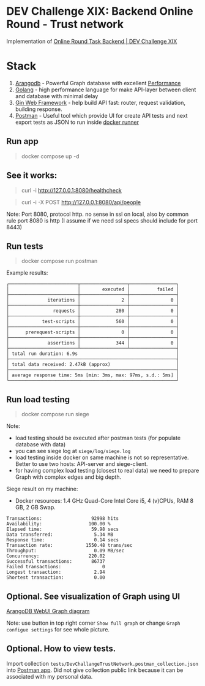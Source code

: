 # DEV Challenge XIX: Backend Online Round - Trust network

Implementation of [Online Round Task Backend | DEV Challenge XIX](https://docs.google.com/document/d/1fJcMrI3MQEze8QWbnL3ltiIR9_W1ShdL7KoFXUFNjpE/)


# Stack
1. [Arangodb](https://www.arangodb.com/) - Powerful Graph database with excellent [Performance](https://www.arangodb.com/2018/02/nosql-performance-benchmark-2018-mongodb-postgresql-orientdb-neo4j-arangodb/)
2. [Golang](https://go.dev/) - high performance language for make API-layer between client and database with minimal delay
3. [Gin Web Framework](https://github.com/gin-gonic/gin) - help build API fast: router, request validation, building response.
3. [Postman](https://www.postman.com/) - Useful tool which provide UI for create API tests and next export tests as JSON to run inside [docker runner](https://hub.docker.com/r/postman/newman/)

## Run app
> docker compose up -d

## See it works:
> curl -i http://127.0.0.1:8080/healthcheck

> curl -i -X POST http://127.0.0.1:8080/api/people

Note: Port 8080, protocol http. 
no sense in ssl on local, also by common rule port 8080 is http (I assume if we need ssl specs should include for port 8443)

## Run tests
> docker compose run postman

Example results:
```
┌─────────────────────────┬─────────────────┬─────────────────┐
│                         │        executed │          failed │
├─────────────────────────┼─────────────────┼─────────────────┤
│              iterations │               2 │               0 │
├─────────────────────────┼─────────────────┼─────────────────┤
│                requests │             280 │               0 │
├─────────────────────────┼─────────────────┼─────────────────┤
│            test-scripts │             560 │               0 │
├─────────────────────────┼─────────────────┼─────────────────┤
│      prerequest-scripts │               0 │               0 │
├─────────────────────────┼─────────────────┼─────────────────┤
│              assertions │             344 │               0 │
├─────────────────────────┴─────────────────┴─────────────────┤
│ total run duration: 6.9s                                    │
├─────────────────────────────────────────────────────────────┤
│ total data received: 2.47kB (approx)                        │
├─────────────────────────────────────────────────────────────┤
│ average response time: 5ms [min: 3ms, max: 97ms, s.d.: 5ms] │
└─────────────────────────────────────────────────────────────┘
```

## Run load testing
> docker compose run siege

Note:
 - load testing should be executed after postman tests (for populate database with data)
 - you can see siege log at `siege/log/siege.log`
 - load testing inside docker on same machine is not so representative. Better to use two hosts: API-server and siege-client.
 - for having complex load testing (closest to real data) we need to prepare Graph with complex edges and big depth.

Siege result on my machine:
 - Docker resources: 1.4 GHz Quad-Core Intel Core i5, 4 (v)CPUs, RAM 8 GB, 2 GB Swap.
```
Transactions:                  92998 hits
Availability:                 100.00 %
Elapsed time:                  59.98 secs
Data transferred:               5.34 MB
Response time:                  0.14 secs
Transaction rate:            1550.48 trans/sec
Throughput:                     0.09 MB/sec
Concurrency:                  220.02
Successful transactions:       86737
Failed transactions:               0
Longest transaction:            2.94
Shortest transaction:           0.00
```

## Optional. See visualization of Graph using UI
[ArangoDB WebUI Graph diagram](http://127.0.0.1:8529/_db/trustNetwork/_admin/aardvark/index.html#graph/trustNetwork)

Note: use button in top right corner `Show full graph` or change `Graph configue settings` for see whole picture.

## Optional. How to view tests.
Import collection `tests/DevChallangeTrustNetwork.postman_collection.json` into [Postman app](https://web.postman.co/).
Did not give collection public link because it can be associated with my personal data.